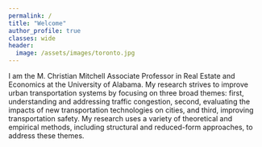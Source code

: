 ```yaml
---
permalink: /
title: "Welcome"
author_profile: true
classes: wide
header:
  image: /assets/images/toronto.jpg
---
```


I am the M. Christian Mitchell Associate Professor in Real Estate and Economics at the University of Alabama. My research strives to improve urban transportation systems by focusing on three broad themes: first, understanding and addressing traffic congestion, second, evaluating the impacts of new transportation technologies on cities, and third, improving transportation safety. My research uses a variety of theoretical and empirical methods, including structural and reduced-form approaches, to address these themes. 